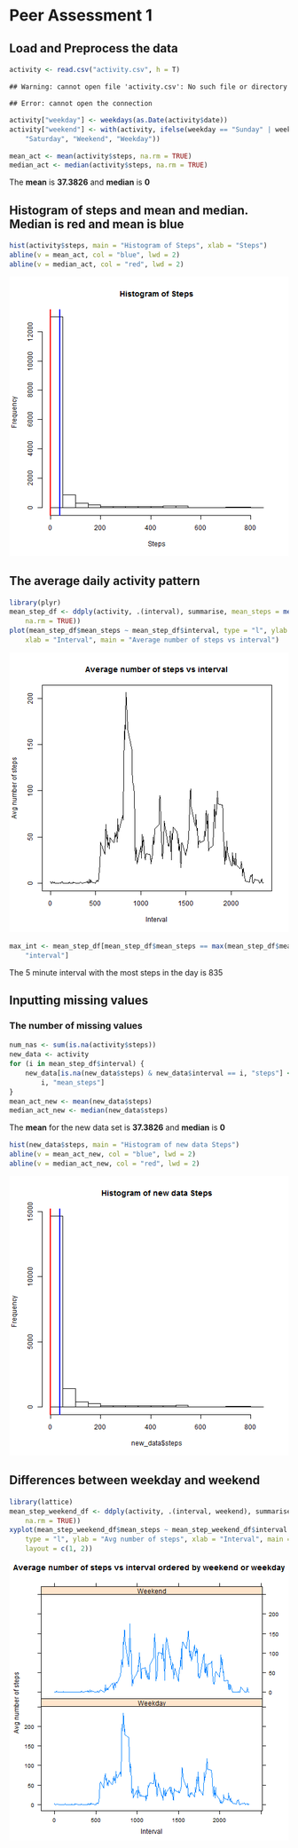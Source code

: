 Peer Assessment 1
========================================================

## Load and Preprocess the data


```r
activity <- read.csv("activity.csv", h = T)
```

```
## Warning: cannot open file 'activity.csv': No such file or directory
```

```
## Error: cannot open the connection
```

```r
activity["weekday"] <- weekdays(as.Date(activity$date))
activity["weekend"] <- with(activity, ifelse(weekday == "Sunday" | weekday == 
    "Saturday", "Weekend", "Weekday"))
```




```r
mean_act <- mean(activity$steps, na.rm = TRUE)
median_act <- median(activity$steps, na.rm = TRUE)
```


The **mean** is **37.3826** and **median** is **0**

## Histogram of steps and mean and median. Median is red and mean is blue


```r
hist(activity$steps, main = "Histogram of Steps", xlab = "Steps")
abline(v = mean_act, col = "blue", lwd = 2)
abline(v = median_act, col = "red", lwd = 2)
```

![plot of chunk unnamed-chunk-3](figure/unnamed-chunk-3.png) 


## The average daily activity pattern


```r
library(plyr)
mean_step_df <- ddply(activity, .(interval), summarise, mean_steps = mean(steps, 
    na.rm = TRUE))
plot(mean_step_df$mean_steps ~ mean_step_df$interval, type = "l", ylab = "Avg number of steps", 
    xlab = "Interval", main = "Average number of steps vs interval")
```

![plot of chunk unnamed-chunk-4](figure/unnamed-chunk-4.png) 





```r
max_int <- mean_step_df[mean_step_df$mean_steps == max(mean_step_df$mean_steps), 
    "interval"]
```


The 5 minute interval with the most steps in the day is 835

## Inputting missing values

### The number of missing values


```r
num_nas <- sum(is.na(activity$steps))
new_data <- activity
for (i in mean_step_df$interval) {
    new_data[is.na(new_data$steps) & new_data$interval == i, "steps"] <- mean_step_df[mean_step_df$interval == 
        i, "mean_steps"]
}
mean_act_new <- mean(new_data$steps)
median_act_new <- median(new_data$steps)
```


The __mean__ for the new data set is **37.3826** and __median__ is **0**


```r
hist(new_data$steps, main = "Histogram of new data Steps")
abline(v = mean_act_new, col = "blue", lwd = 2)
abline(v = median_act_new, col = "red", lwd = 2)
```

![plot of chunk unnamed-chunk-7](figure/unnamed-chunk-7.png) 


## Differences between weekday and weekend


```r
library(lattice)
mean_step_weekend_df <- ddply(activity, .(interval, weekend), summarise, mean_steps = mean(steps, 
    na.rm = TRUE))
xyplot(mean_step_weekend_df$mean_steps ~ mean_step_weekend_df$interval | mean_step_weekend_df$weekend, 
    type = "l", ylab = "Avg number of steps", xlab = "Interval", main = "Average number of steps vs interval ordered by weekend or weekday", 
    layout = c(1, 2))
```

![plot of chunk unnamed-chunk-8](figure/unnamed-chunk-8.png) 

